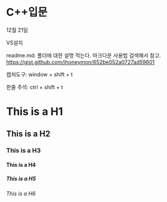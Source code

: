# C++입문
12월 21일 

VS설치

readme.md: 폴더에 대한 설명 적는다. 마크다운 사용법 검색해서 참고. 
https://gist.github.com/ihoneymon/652be052a0727ad59601

캡처도구: window + shift + t

한줄 주석: ctrl + shift + t

# This is a H1
## This is a H2
### This is a H3
#### This is a H4
##### This is a H5
###### This is a H6
